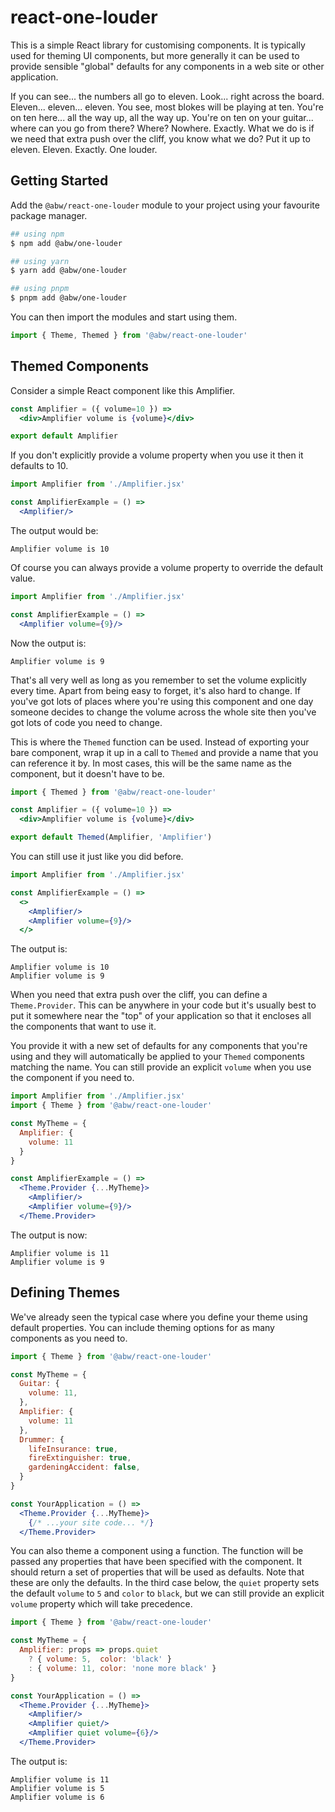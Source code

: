 # react-one-louder

This is a simple React library for customising components. It is typically
used for theming UI components, but more generally it can be used to provide
sensible "global" defaults for any components in a web site or other application.

If you can see... the numbers all go to eleven. Look... right across the
board. Eleven... eleven... eleven. You see, most blokes will be playing at
ten. You're on ten here... all the way up, all the way up. You're on ten on
your guitar... where can you go from there? Where? Nowhere. Exactly. What we
do is if we need that extra push over the cliff, you know what we do? Put it
up to eleven. Eleven. Exactly. One louder.

## Getting Started

Add the `@abw/react-one-louder` module to your project using your favourite
package manager.

```bash
## using npm
$ npm add @abw/one-louder

## using yarn
$ yarn add @abw/one-louder

## using pnpm
$ pnpm add @abw/one-louder
```

You can then import the modules and start using them.

```jsx
import { Theme, Themed } from '@abw/react-one-louder'
```


## Themed Components

Consider a simple React component like this Amplifier.

```jsx
const Amplifier = ({ volume=10 }) =>
  <div>Amplifier volume is {volume}</div>

export default Amplifier
```

If you don't explicitly provide a volume property when you use it then it
defaults to 10.

```jsx
import Amplifier from './Amplifier.jsx'

const AmplifierExample = () =>
  <Amplifier/>
```

The output would be:

```
Amplifier volume is 10
```

Of course you can always provide a volume property to override the default value.

```jsx
import Amplifier from './Amplifier.jsx'

const AmplifierExample = () =>
  <Amplifier volume={9}/>
```

Now the output is:

```
Amplifier volume is 9
```

That's all very well as long as you remember to set the volume explicitly
every time. Apart from being easy to forget, it's also hard to change. If
you've got lots of places where you're using this component and one day
someone decides to change the volume across the whole site then you've got
lots of code you need to change.

This is where the `Themed` function can be used. Instead of exporting your
bare component, wrap it up in a call to `Themed` and provide a name that you
can reference it by. In most cases, this will be the same name as the
component, but it doesn't have to be.

```jsx
import { Themed } from '@abw/react-one-louder'

const Amplifier = ({ volume=10 }) =>
  <div>Amplifier volume is {volume}</div>

export default Themed(Amplifier, 'Amplifier')
```

You can still use it just like you did before.

```jsx
import Amplifier from './Amplifier.jsx'

const AmplifierExample = () =>
  <>
    <Amplifier/>
    <Amplifier volume={9}/>
  </>
```

The output is:

```
Amplifier volume is 10
Amplifier volume is 9
```

When you need that extra push over the cliff, you can define a
`Theme.Provider`. This can be anywhere in your code but it's usually best
to put it somewhere near the "top" of your application so that it encloses
all the components that want to use it.

You provide it with a new set of defaults for any components that you're
using and they will automatically be applied to your `Themed` components
matching the name. You can still provide an explicit `volume` when you use
the component if you need to.

```jsx
import Amplifier from './Amplifier.jsx'
import { Theme } from '@abw/react-one-louder'

const MyTheme = {
  Amplifier: {
    volume: 11
  }
}

const AmplifierExample = () =>
  <Theme.Provider {...MyTheme}>
    <Amplifier/>
    <Amplifier volume={9}/>
  </Theme.Provider>
```

The output is now:

```
Amplifier volume is 11
Amplifier volume is 9
```

## Defining Themes

We've already seen the typical case where you define your theme using
default properties. You can include theming options for as many components
as you need to.

```jsx
import { Theme } from '@abw/react-one-louder'

const MyTheme = {
  Guitar: {
    volume: 11,
  },
  Amplifier: {
    volume: 11
  },
  Drummer: {
    lifeInsurance: true,
    fireExtinguisher: true,
    gardeningAccident: false,
  }
}

const YourApplication = () =>
  <Theme.Provider {...MyTheme}>
    {/* ...your site code... */}
  </Theme.Provider>
```

You can also theme a component using a function. The function will be
passed any properties that have been specified with the component. It
should return a set of properties that will be used as defaults. Note that
these are only the defaults. In the third case below, the `quiet` property
sets the default `volume` to `5` and `color` to `black`, but we can still
provide an explicit `volume` property which will take precedence.

```jsx
import { Theme } from '@abw/react-one-louder'

const MyTheme = {
  Amplifier: props => props.quiet
    ? { volume: 5,  color: 'black' }
    : { volume: 11, color: 'none more black' }
}

const YourApplication = () =>
  <Theme.Provider {...MyTheme}>
    <Amplifier/>
    <Amplifier quiet/>
    <Amplifier quiet volume={6}/>
  </Theme.Provider>
```

The output is:

```
Amplifier volume is 11
Amplifier volume is 5
Amplifier volume is 6
```